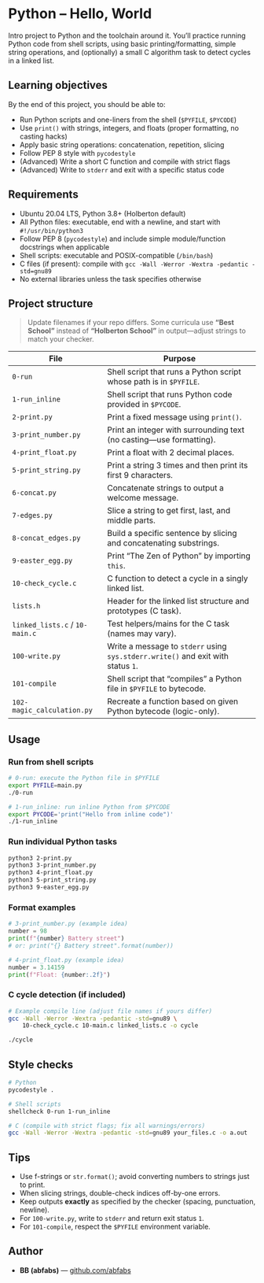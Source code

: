 # Python – Hello, World

Intro project to Python and the toolchain around it. You’ll practice running Python code from shell scripts, using basic printing/formatting, simple string operations, and (optionally) a small C algorithm task to detect cycles in a linked list.

## Learning objectives

By the end of this project, you should be able to:
- Run Python scripts and one-liners from the shell (`$PYFILE`, `$PYCODE`)
- Use `print()` with strings, integers, and floats (proper formatting, no casting hacks)
- Apply basic string operations: concatenation, repetition, slicing
- Follow PEP 8 style with `pycodestyle`
- (Advanced) Write a short C function and compile with strict flags
- (Advanced) Write to `stderr` and exit with a specific status code

## Requirements

- Ubuntu 20.04 LTS, Python 3.8+ (Holberton default)
- All Python files: executable, end with a newline, and start with `#!/usr/bin/python3`
- Follow PEP 8 (`pycodestyle`) and include simple module/function docstrings when applicable
- Shell scripts: executable and POSIX-compatible (`/bin/bash`)
- C files (if present): compile with `gcc -Wall -Werror -Wextra -pedantic -std=gnu89`
- No external libraries unless the task specifies otherwise

## Project structure

> Update filenames if your repo differs. Some curricula use **“Best School”** instead of **“Holberton School”** in output—adjust strings to match your checker.

| File | Purpose |
|---|---|
| `0-run` | Shell script that runs a Python script whose path is in `$PYFILE`. |
| `1-run_inline` | Shell script that runs Python code provided in `$PYCODE`. |
| `2-print.py` | Print a fixed message using `print()`. |
| `3-print_number.py` | Print an integer with surrounding text (no casting—use formatting). |
| `4-print_float.py` | Print a float with 2 decimal places. |
| `5-print_string.py` | Print a string 3 times and then print its first 9 characters. |
| `6-concat.py` | Concatenate strings to output a welcome message. |
| `7-edges.py` | Slice a string to get first, last, and middle parts. |
| `8-concat_edges.py` | Build a specific sentence by slicing and concatenating substrings. |
| `9-easter_egg.py` | Print “The Zen of Python” by importing `this`. |
| `10-check_cycle.c` | C function to detect a cycle in a singly linked list. |
| `lists.h` | Header for the linked list structure and prototypes (C task). |
| `linked_lists.c` / `10-main.c` | Test helpers/mains for the C task (names may vary). |
| `100-write.py` | Write a message to `stderr` using `sys.stderr.write()` and exit with status `1`. |
| `101-compile` | Shell script that “compiles” a Python file in `$PYFILE` to bytecode. |
| `102-magic_calculation.py` | Recreate a function based on given Python bytecode (logic-only). |

## Usage

### Run from shell scripts

```bash
# 0-run: execute the Python file in $PYFILE
export PYFILE=main.py
./0-run

# 1-run_inline: run inline Python from $PYCODE
export PYCODE='print("Hello from inline code")'
./1-run_inline
````

### Run individual Python tasks

```bash
python3 2-print.py
python3 3-print_number.py
python3 4-print_float.py
python3 5-print_string.py
python3 9-easter_egg.py
```

### Format examples

```python
# 3-print_number.py (example idea)
number = 98
print(f"{number} Battery street")
# or: print("{} Battery street".format(number))

# 4-print_float.py (example idea)
number = 3.14159
print(f"Float: {number:.2f}")
```

### C cycle detection (if included)

```bash
# Example compile line (adjust file names if yours differ)
gcc -Wall -Werror -Wextra -pedantic -std=gnu89 \
    10-check_cycle.c 10-main.c linked_lists.c -o cycle

./cycle
```

## Style checks

```bash
# Python
pycodestyle .

# Shell scripts
shellcheck 0-run 1-run_inline

# C (compile with strict flags; fix all warnings/errors)
gcc -Wall -Werror -Wextra -pedantic -std=gnu89 your_files.c -o a.out
```

## Tips

* Use f-strings or `str.format()`; avoid converting numbers to strings just to print.
* When slicing strings, double-check indices off-by-one errors.
* Keep outputs **exactly** as specified by the checker (spacing, punctuation, newline).
* For `100-write.py`, write to `stderr` and return exit status `1`.
* For `101-compile`, respect the `$PYFILE` environment variable.

## Author

* **BB (abfabs)** — [github.com/abfabs](https://github.com/abfabs)